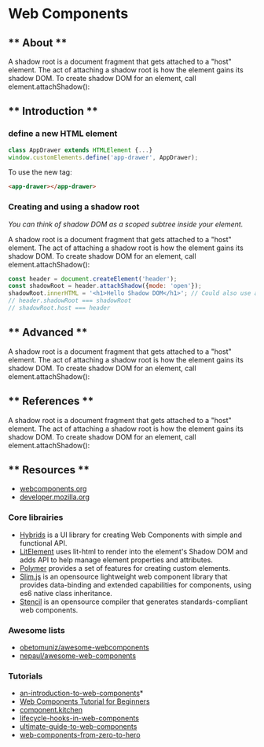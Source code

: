 # Web Components


<!-- tabs:start -->

## ** About **
A shadow root is a document fragment that gets attached to a "host" element. The act of attaching a shadow root is how the element gains its shadow DOM. To create shadow DOM for an element, call element.attachShadow():

## ** Introduction **

### define a new HTML element

```js
class AppDrawer extends HTMLElement {...}
window.customElements.define('app-drawer', AppDrawer);
```   
To use the new tag:
```html
<app-drawer></app-drawer>
```

### Creating and using a shadow root
*You can think of shadow DOM as a scoped subtree inside your element.*

A shadow root is a document fragment that gets attached to a "host" element. The act of attaching a shadow root is how the element gains its shadow DOM. To create shadow DOM for an element, call element.attachShadow():

```js
const header = document.createElement('header');
const shadowRoot = header.attachShadow({mode: 'open'});
shadowRoot.innerHTML = '<h1>Hello Shadow DOM</h1>'; // Could also use appendChild().
// header.shadowRoot === shadowRoot
// shadowRoot.host === header
```

## ** Advanced **
A shadow root is a document fragment that gets attached to a "host" element. The act of attaching a shadow root is how the element gains its shadow DOM. To create shadow DOM for an element, call element.attachShadow():


## ** References **
A shadow root is a document fragment that gets attached to a "host" element. The act of attaching a shadow root is how the element gains its shadow DOM. To create shadow DOM for an element, call element.attachShadow():


## ** Resources **
* [webcomponents.org](https://www.webcomponents.org/)
* [developer.mozilla.org](https://developer.mozilla.org/en-US/docs/Web/Web_Components)


### Core librairies
* [Hybrids](https://github.com/hybridsjs/hybrids) is a UI library for creating Web Components with simple and functional API.
* [LitElement](https://github.com/Polymer/lit-element) uses lit-html to render into the element's Shadow DOM and adds API to help manage element properties and attributes.
* [Polymer](https://www.polymer-project.org/) provides a set of features for creating custom elements.
* [Slim.js](http://slimjs.com/) is an opensource lightweight web component library that provides data-binding and extended capabilities for components, using es6 native class inheritance.
* [Stencil](https://stenciljs.com/) is an opensource compiler that generates standards-compliant web components.


### Awesome lists
* [obetomuniz/awesome-webcomponents](https://github.com/obetomuniz/awesome-webcomponents)
* [nepaul/awesome-web-components](https://github.com/nepaul/awesome-web-components)

### Tutorials
* [an-introduction-to-web-components](https://css-tricks.com/an-introduction-to-web-components/)*
* [Web Components Tutorial for Beginners](https://www.robinwieruch.de/web-components-tutorial)
* [component.kitchen](https://component.kitchen/tutorial)
* [lifecycle-hooks-in-web-components](https://ultimatecourses.com/blog/lifecycle-hooks-in-web-components)
* [ultimate-guide-to-web-components](https://ultimatecourses.com/blog/the-ultimate-guide-to-web-components)
* [web-components-from-zero-to-hero](https://dev.to/thepassle/web-components-from-zero-to-hero-4n4m)

<!-- tabs:end -->
